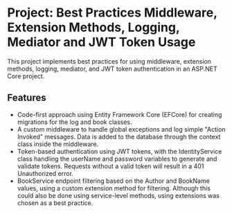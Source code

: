 ﻿# Project: Best Practices Middleware, Extension Methods, Logging, Mediator and JWT Token Usage

This project implements best practices for using middleware, extension methods, logging, mediator, and JWT token authentication in an ASP.NET Core project.

## Features

- Code-first approach using Entity Framework Core (EFCore) for creating migrations for the log and book classes.
- A custom middleware to handle global exceptions and log simple "Action Invoked" messages. Data is added to the database through the context class inside the middleware.
- Token-based authentication using JWT tokens, with the IdentityService class handling the userName and password variables to generate and validate tokens. Requests without a valid token will result in a 401 Unauthorized error.
- BookService endpoint filtering based on the Author and BookName values, using a custom extension method for filtering. Although this could also be done using service-level methods, using extensions was chosen as a best practice.
